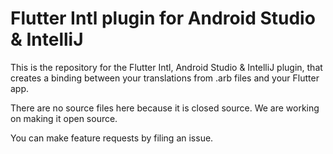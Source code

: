 # Flutter Intl plugin for Android Studio & IntelliJ

This is the repository for the Flutter Intl, Android Studio & IntelliJ plugin, that creates a binding between your translations from .arb files and your Flutter app.

There are no source files here because it is closed source. We are working on making it open source.

You can make feature requests by filing an issue.
